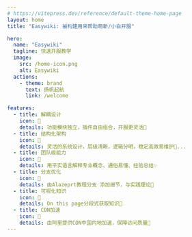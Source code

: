 ```yaml
---
# https://vitepress.dev/reference/default-theme-home-page
layout: home
title: "Easywiki: 被构建用来帮助萌新/小白开服"

hero:
  name: "Easywiki"
  tagline: 快速开服教学
  image:
    src: /home-icon.png
    alt: Easywiki
  actions:
    - theme: brand
      text: 扬帆起航
      link: /welcome

features:
  - title: 解耦设计
    icon: 🔌
    details: 功能模块独立，插件自由组合，开服更灵活🐳
  - title: 结构化架构
    icon: 🧩
    details: 灵活的系统设计，层级清晰，逻辑分明，稳定高效易维护🚀...
  - title: 团队级能力
    icon: 🏢
    details: 用平实语言解释专业概念、通俗易懂、经验总结✨
  - title: 分支优化
    icon: 👀
    details: 由Alazeprt教程分支 添加细节，与实践理论🍇
  - title: 可视化知识
    icon: 🎨
    details: On this page分段式获取知识👑
  - title: CDN加速
    icon: 🍰
    details: 由阿里提供CDN中国内地加速，保障访问质量🍅
---
```

<DataPanel />
<Confetti />
